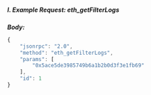<!-- order:183 -->

##### I. Example Request: eth_getFilterLogs

**_Body:_**

```js
{
    "jsonrpc": "2.0",
    "method": "eth_getFilterLogs",
    "params": [
        "0x5ace5de3985749b6a1b2b0d3f3e1fb69"
    ],
    "id": 1
}
```
